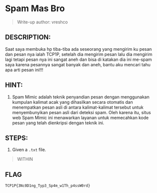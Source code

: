 # Spam Mas Bro
> Write-up author: vreshco
## DESCRIPTION:
Saat saya membuka hp tiba-tiba ada seseorang yang mengirim ku pesan dan pesan nya ialah TCP1P, 
setelah dia mengirim pesan lalu dia mengirim lagi tetapi pesan nya ini sangat aneh dan bisa di 
katakan dia ini me-spam saya karena pesannya sangat banyak dan aneh, bantu aku mencari tahu apa arti pesan ini!!!

## HINT:
1. Spam Mimic adalah teknik penyandian pesan dengan menggunakan kumpulan kalimat acak yang dihasilkan secara otomatis dan menempatkan pesan asli di antara kalimat-kalimat tersebut untuk menyembunyikan pesan asli dari deteksi spam. Oleh karena itu, situs web Spam Mimic ini menawarkan layanan untuk memecahkan kode pesan yang telah dienkripsi dengan teknik ini.

## STEPS:
1. Given a `.txt` file.

> WITHIN



## FLAG

```
TCP1P{3Nc0D1ng_Typ3_Sp4m_w1Th_p4ssW0rd}
```
